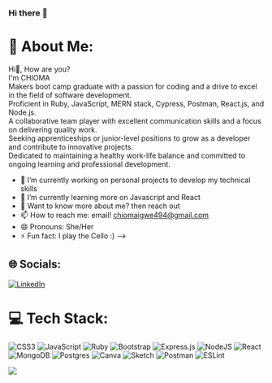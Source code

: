 ### Hi there 👋
# 💫 About Me:
Hi👋, How are you?<br>I'm CHIOMA<br>Makers boot camp graduate with a passion for coding and a drive to excel in the field of software development. <br>Proficient in Ruby, JavaScript, MERN stack, Cypress, Postman, React.js, and Node.js. <br>A collaborative team player with excellent communication skills and a focus on delivering quality work.<br>Seeking apprenticeships or junior-level positions to grow as a developer and contribute to innovative projects.<br>Dedicated to maintaining a healthy work-life balance and committed to ongoing learning and professional development.
- 🔭 I’m currently working on personal projects to develop my technical skills
- 🌱 I’m currently learning more on Javascript and React
- 💬 Want to know more about me? then reach out
- 📫 How to reach me: email! chiomaigwe494@gmail.com
- 😄 Pronouns: She/Her
- ⚡ Fun fact: I play the Cello :)
-->
## 🌐 Socials:
[![LinkedIn](https://img.shields.io/badge/LinkedIn-%230077B5.svg?logo=linkedin&logoColor=white)](https://linkedin.com/in/https://www.linkedin.com/in/chioma-igwe-856445230/) 

# 💻 Tech Stack:
![CSS3](https://img.shields.io/badge/css3-%231572B6.svg?style=plastic&logo=css3&logoColor=white) ![JavaScript](https://img.shields.io/badge/javascript-%23323330.svg?style=plastic&logo=javascript&logoColor=%23F7DF1E) ![Ruby](https://img.shields.io/badge/ruby-%23CC342D.svg?style=plastic&logo=ruby&logoColor=white) ![Bootstrap](https://img.shields.io/badge/bootstrap-%23563D7C.svg?style=plastic&logo=bootstrap&logoColor=white) ![Express.js](https://img.shields.io/badge/express.js-%23404d59.svg?style=plastic&logo=express&logoColor=%2361DAFB) ![NodeJS](https://img.shields.io/badge/node.js-6DA55F?style=plastic&logo=node.js&logoColor=white) ![React](https://img.shields.io/badge/react-%2320232a.svg?style=plastic&logo=react&logoColor=%2361DAFB) ![MongoDB](https://img.shields.io/badge/MongoDB-%234ea94b.svg?style=plastic&logo=mongodb&logoColor=white) ![Postgres](https://img.shields.io/badge/postgres-%23316192.svg?style=plastic&logo=postgresql&logoColor=white) ![Canva](https://img.shields.io/badge/Canva-%2300C4CC.svg?style=plastic&logo=Canva&logoColor=white) ![Sketch](https://img.shields.io/badge/Sketch-FFB387?style=plastic&logo=sketch&logoColor=black) ![Postman](https://img.shields.io/badge/Postman-FF6C37?style=plastic&logo=postman&logoColor=white) ![ESLint](https://img.shields.io/badge/ESLint-4B3263?style=plastic&logo=eslint&logoColor=white)

[![](https://visitcount.itsvg.in/api?id=UserChi&icon=2&color=8)](https://visitcount.itsvg.in)
